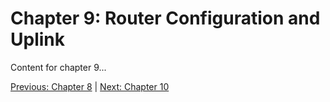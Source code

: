 # Chapter 9: Router Configuration and Uplink

Content for chapter 9...

[Previous: Chapter 8](Voyage-part-1-chapter-8.md) | [Next: Chapter 10](Voyage-part-1-chapter-9.md)
